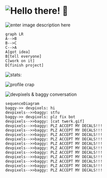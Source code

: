 
# ![Hello there! 👋](https://i.imgur.com/N5FIbOJ.png)

![enter image description here](https://i.imgur.com/FgXjMSv.png)

```mermaid
graph LR
A-->B
B-->C
C-->A
A[got idea]
B[tell everyone]
C[work on it]
D[finish project]
```

![stats:](https://i.imgur.com/Bozx1NQ.png)

![profile crap](https://github-readme-stats.vercel.app/api?username=SK-Fast)

![devpixels & baggy conversation](https://i.imgur.com/KPhdh3G.png)
```mermaid
sequenceDiagram
baggy->> devpixels: hi
devpixels-->>baggy: stfu
baggy->> devpixels: plz fix bot
devpixels-->>baggy: [cat twerk.gif]
devpixels-->>baggy: PLZ ACCEPT MY DECALS!!!
devpixels-->>baggy: PLZ ACCEPT MY DECALS!!!
devpixels-->>baggy: PLZ ACCEPT MY DECALS!!!
devpixels-->>baggy: PLZ ACCEPT MY DECALS!!!
devpixels-->>baggy: PLZ ACCEPT MY DECALS!!!
devpixels-->>baggy: PLZ ACCEPT MY DECALS!!!
devpixels-->>baggy: PLZ ACCEPT MY DECALS!!!
devpixels-->>baggy: PLZ ACCEPT MY DECALS!!!
devpixels-->>baggy: PLZ ACCEPT MY DECALS!!!
devpixels-->>baggy: PLZ ACCEPT MY DECALS!!!
devpixels-->>baggy: PLZ ACCEPT MY DECALS!!!
